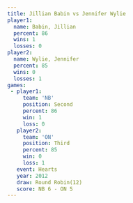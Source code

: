 ```yaml
---
title: Jillian Babin vs Jennifer Wylie
player1:               
  name: Babin, Jillian 
  percent: 86          
  wins: 1              
  losses: 0            
player2:               
  name: Wylie, Jennifer
  percent: 85          
  wins: 0              
  losses: 1            
games:
 - player1:          
     team: 'NB'      
     position: Second
     percent: 86     
     win: 1          
     loss: 0         
   player2:         
     team: 'ON'     
     position: Third
     percent: 85    
     win: 0         
     loss: 1        
   event: Hearts        
   year: 2012           
   draw: Round Robin(12)
   score: NB 6 - ON 5   
---
```

